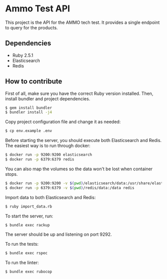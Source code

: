# Ammo Test API

This project is the API for the AMMO tech test. It provides a single endpoint to query for the products.

## Dependencies

- Ruby 2.5.1
- Elasticsearch
- Redis

## How to contribute

First of all, make sure you have the correct Ruby version installed. Then, install bundler and project dependencies.
```bash
$ gem install bundler
$ bundler install -j4
```

Copy project configuration file and change it as needed:
```bash
$ cp env.example .env
```

Before starting the server, you should execute both Elasticsearch and Redis. The easiest way is to run through docker:
```bash
$ docker run -p 9200:9200 elasticsearch
$ docker run -p 6379:6379 redis
```

You can also map the volumes so the data won't be lost when container stops.
```bash
$ docker run -p 9200:9200 -v $(pwd)/elasticsearch/data:/usr/share/elasticsearch/data elasticsearch
$ docker run -p 6379:6379 -v $(pwd)/redis/data:/data redis
```

Import data to both Elasticsearch and Redis:
```bash
$ ruby import_data.rb
```

To start the server, run:
```bash
$ bundle exec rackup
```

The server should be up and listening on port 9292.

To run the tests:
```bash
$ bundle exec rspec
```

To run the linter:
```bash
$ bundle exec rubocop
```
